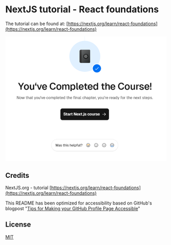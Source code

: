 # NextJS tutorial - React foundations

The tutorial can be found at: [https://nextjs.org/learn/react-foundations](https://nextjs.org/learn/react-foundations)

![9/9 Completed](nextjs-react-foundations.png)

## Credits

NextJS.org - tutorial
[https://nextjs.org/learn/react-foundations](https://nextjs.org/learn/react-foundations)

This README has been optimized for accessibility based on GitHub's blogpost "[Tips for Making your GitHub Profile Page Accessible](https://github.blog/2023-10-26-5-tips-for-making-your-github-profile-page-accessible)"

## License

[MIT](https://github.com/nervaccio/nextjs-react-foundations/blob/main/LICENSE)
